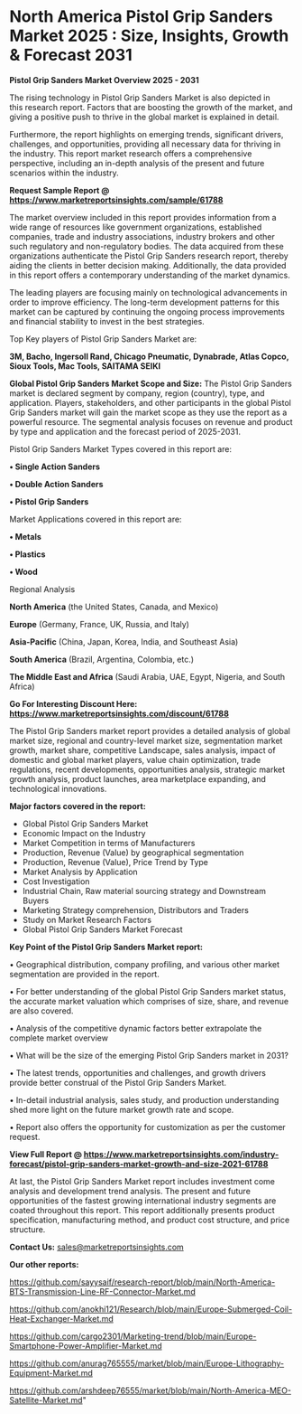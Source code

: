 # North America Pistol Grip Sanders Market 2025 : Size, Insights, Growth & Forecast 2031

<Strong> Pistol Grip Sanders Market Overview 2025 - 2031</strong>

The rising technology in Pistol Grip Sanders Market is also depicted in this research report. Factors that are boosting the growth of the market, and giving a positive push to thrive in the global market is explained in detail.

Furthermore, the report highlights on emerging trends, significant drivers, challenges, and opportunities, providing all necessary data for thriving in the industry. This report market research offers a comprehensive perspective, including an in-depth analysis of the present and future scenarios within the industry.

<strong>Request Sample Report @ <a href=https://www.marketreportsinsights.com/sample/61788>https://www.marketreportsinsights.com/sample/61788</a></strong>

The market overview included in this report provides information from a wide range of resources like government organizations, established companies, trade and industry associations, industry brokers and other such regulatory and non-regulatory bodies. The data acquired from these organizations authenticate the Pistol Grip Sanders research report, thereby aiding the clients in better decision making. Additionally, the data provided in this report offers a contemporary understanding of the market dynamics.

The leading players are focusing mainly on technological advancements in order to improve efficiency. The long-term development patterns for this market can be captured by continuing the ongoing process improvements and financial stability to invest in the best strategies.

Top Key players of Pistol Grip Sanders Market are:

<strong>3M, Bacho, Ingersoll Rand, Chicago Pneumatic, Dynabrade, Atlas Copco, Sioux Tools, Mac Tools, SAITAMA SEIKI</strong>

<strong><b>Global Pistol Grip Sanders Market Scope and Size:</b></strong>
The Pistol Grip Sanders market is declared segment by company, region (country), type, and application. Players, stakeholders, and other participants in the global Pistol Grip Sanders market will gain the market scope as they use the report as a powerful resource. The segmental analysis focuses on revenue and product by type and application and the forecast period of 2025-2031.

Pistol Grip Sanders Market Types covered in this report are:

<strong>• Single Action Sanders

• Double Action Sanders

• Pistol Grip Sanders</strong>

Market Applications covered in this report are:

<strong>• Metals

• Plastics

• Wood</strong> 

Regional Analysis

<strong>North America</strong> (the United States, Canada, and Mexico)

<strong>Europe</strong> (Germany, France, UK, Russia, and Italy)

<strong>Asia-Pacific</strong> (China, Japan, Korea, India, and Southeast Asia)

<strong>South America</strong> (Brazil, Argentina, Colombia, etc.)

<strong>The Middle East and Africa</strong> (Saudi Arabia, UAE, Egypt, Nigeria, and South Africa)

<strong>Go For Interesting Discount Here: <a href=https://www.marketreportsinsights.com/discount/61788>https://www.marketreportsinsights.com/discount/61788</a></strong>

The Pistol Grip Sanders market report provides a detailed analysis of global market size, regional and country-level market size, segmentation market growth, market share, competitive Landscape, sales analysis, impact of domestic and global market players, value chain optimization, trade regulations, recent developments, opportunities analysis, strategic market growth analysis, product launches, area marketplace expanding, and technological innovations.

<strong><b>Major factors covered in the report:</b></strong>
<ul>
  <li>Global Pistol Grip Sanders Market </li>
  <li>Economic Impact on the Industry</li>
  <li>Market Competition in terms of Manufacturers</li>
  <li>Production, Revenue (Value) by geographical segmentation</li>
  <li>Production, Revenue (Value), Price Trend by Type</li>
  <li>Market Analysis by Application</li>
  <li>Cost Investigation</li>
  <li>Industrial Chain, Raw material sourcing strategy and Downstream Buyers</li>
  <li>Marketing Strategy comprehension, Distributors and Traders</li>
  <li>Study on Market Research Factors</li>
  <li>Global Pistol Grip Sanders Market Forecast</li>
</ul>

<strong><b>Key Point of the Pistol Grip Sanders Market report:</b></strong>

• Geographical distribution, company profiling, and various other market segmentation are provided in the report.

• For better understanding of the global Pistol Grip Sanders market status, the accurate market valuation which comprises of size, share, and revenue are also covered.

• Analysis of the competitive dynamic factors better extrapolate the complete market overview

• What will be the size of the emerging Pistol Grip Sanders market in 2031?

• The latest trends, opportunities and challenges, and growth drivers provide better construal of the Pistol Grip Sanders Market.

• In-detail industrial analysis, sales study, and production understanding shed more light on the future market growth rate and scope.

• Report also offers the opportunity for customization as per the customer request.

<strong><b>View Full Report @ <a href=https://www.marketreportsinsights.com/industry-forecast/pistol-grip-sanders-market-growth-and-size-2021-61788>https://www.marketreportsinsights.com/industry-forecast/pistol-grip-sanders-market-growth-and-size-2021-61788</a></b></strong>


At last, the Pistol Grip Sanders Market report includes investment come analysis and development trend analysis. The present and future opportunities of the fastest growing international industry segments are coated throughout this report. This report additionally presents product specification, manufacturing method, and product cost structure, and price structure.

<strong>Contact Us:</strong>
sales@marketreportsinsights.com

<strong>Our other reports:</strong>

<a href=https://github.com/sayysaif/research-report/blob/main/North-America-BTS-Transmission-Line-RF-Connector-Market.md>https://github.com/sayysaif/research-report/blob/main/North-America-BTS-Transmission-Line-RF-Connector-Market.md</a>

<a href=https://github.com/anokhi121/Research/blob/main/Europe-Submerged-Coil-Heat-Exchanger-Market.md>https://github.com/anokhi121/Research/blob/main/Europe-Submerged-Coil-Heat-Exchanger-Market.md</a>

<a href=https://github.com/cargo2301/Marketing-trend/blob/main/Europe-Smartphone-Power-Amplifier-Market.md>https://github.com/cargo2301/Marketing-trend/blob/main/Europe-Smartphone-Power-Amplifier-Market.md</a>

<a href=https://github.com/anurag765555/market/blob/main/Europe-Lithography-Equipment-Market.md>https://github.com/anurag765555/market/blob/main/Europe-Lithography-Equipment-Market.md</a>

<a href=https://github.com/arshdeep76555/market/blob/main/North-America-MEO-Satellite-Market.md>https://github.com/arshdeep76555/market/blob/main/North-America-MEO-Satellite-Market.md</a>"
